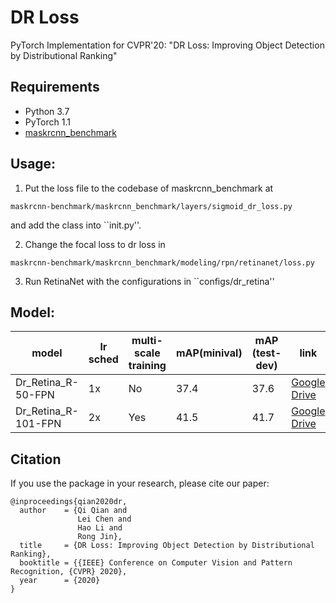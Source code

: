 # DR Loss
PyTorch Implementation for CVPR'20: "DR Loss: Improving Object Detection by Distributional Ranking"


## Requirements
* Python 3.7
* PyTorch 1.1
* [maskrcnn_benchmark](https://github.com/facebookresearch/maskrcnn-benchmark)

## Usage:

1. Put the loss file to the codebase of maskrcnn_benchmark at
```
maskrcnn-benchmark/maskrcnn_benchmark/layers/sigmoid_dr_loss.py
```
and add the class into ``init.py''.

2. Change the focal loss to dr loss in
```
maskrcnn-benchmark/maskrcnn_benchmark/modeling/rpn/retinanet/loss.py
```

3. Run RetinaNet with the configurations in ``configs/dr_retina''

## Model:

model | lr sched| multi-scale training | mAP(minival) | mAP (test-dev) | link
-- | -- | -- | -- | -- | -- 
Dr_Retina_R-50-FPN | 1x | No | 37.4 | 37.6 | [Google Drive](https://drive.google.com/file/d/1bLNfqlQ3zpAKUihbZY-NKPe0pYAReUGy/view?usp=sharing)
Dr_Retina_R-101-FPN | 2x | Yes | 41.5 | 41.7 | [Google Drive](https://drive.google.com/file/d/1hMg_-epThR32DQtzCzpdhDTiriob9ir9/view?usp=sharing)

    
## Citation
If you use the package in your research, please cite our paper:
```
@inproceedings{qian2020dr,
  author    = {Qi Qian and
               Lei Chen and
               Hao Li and
               Rong Jin},
  title     = {DR Loss: Improving Object Detection by Distributional Ranking},
  booktitle = {{IEEE} Conference on Computer Vision and Pattern Recognition, {CVPR} 2020},
  year      = {2020}
}
```
